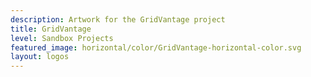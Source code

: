 ```yaml
---
description: Artwork for the GridVantage project
title: GridVantage
level: Sandbox Projects
featured_image: horizontal/color/GridVantage-horizontal-color.svg
layout: logos
---
```

